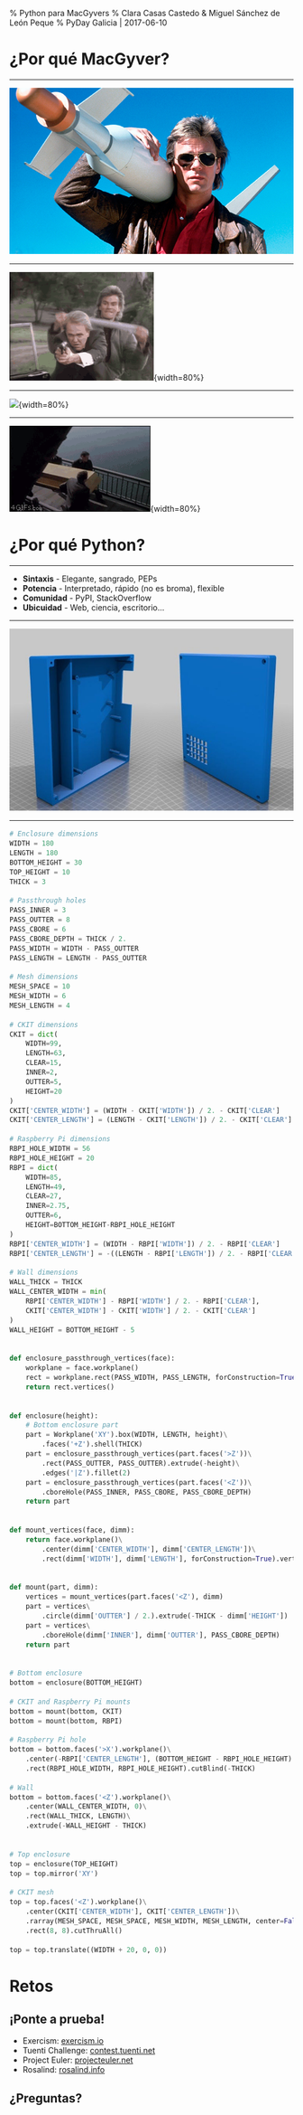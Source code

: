 % Python para MacGyvers
% Clara Casas Castedo & Miguel Sánchez de León Peque
% PyDay Galicia | 2017-06-10

¿Por qué MacGyver?
==================

---

![](./figures/macgyver-awesome.jpg)

---

![](./figures/blind.gif){width=80%}

---

![](./figures/explosion.gif){width=80%}

---

![](./figures/funeral.gif){width=80%}


¿Por qué Python?
================

---

- **Sintaxis** - Elegante, sangrado, PEPs
- **Potencia** - Interpretado, rápido (no es broma), flexible
- **Comunidad** - PyPI, StackOverflow
- **Ubicuidad** - Web, ciencia, escritorio...

---

![](./figures/cadquery.jpeg)

---

```python
# Enclosure dimensions
WIDTH = 180
LENGTH = 180
BOTTOM_HEIGHT = 30
TOP_HEIGHT = 10
THICK = 3

# Passthrough holes
PASS_INNER = 3
PASS_OUTTER = 8
PASS_CBORE = 6
PASS_CBORE_DEPTH = THICK / 2.
PASS_WIDTH = WIDTH - PASS_OUTTER
PASS_LENGTH = LENGTH - PASS_OUTTER

# Mesh dimensions
MESH_SPACE = 10
MESH_WIDTH = 6
MESH_LENGTH = 4

# CKIT dimensions
CKIT = dict(
    WIDTH=99,
    LENGTH=63,
    CLEAR=15,
    INNER=2,
    OUTTER=5,
    HEIGHT=20
)
CKIT['CENTER_WIDTH'] = (WIDTH - CKIT['WIDTH']) / 2. - CKIT['CLEAR']
CKIT['CENTER_LENGTH'] = (LENGTH - CKIT['LENGTH']) / 2. - CKIT['CLEAR']

# Raspberry Pi dimensions
RBPI_HOLE_WIDTH = 56
RBPI_HOLE_HEIGHT = 20
RBPI = dict(
    WIDTH=85,
    LENGTH=49,
    CLEAR=27,
    INNER=2.75,
    OUTTER=6,
    HEIGHT=BOTTOM_HEIGHT-RBPI_HOLE_HEIGHT
)
RBPI['CENTER_WIDTH'] = (WIDTH - RBPI['WIDTH']) / 2. - RBPI['CLEAR']
RBPI['CENTER_LENGTH'] = -((LENGTH - RBPI['LENGTH']) / 2. - RBPI['CLEAR'])

# Wall dimensions
WALL_THICK = THICK
WALL_CENTER_WIDTH = min(
    RBPI['CENTER_WIDTH'] - RBPI['WIDTH'] / 2. - RBPI['CLEAR'],
    CKIT['CENTER_WIDTH'] - CKIT['WIDTH'] / 2. - CKIT['CLEAR']
)
WALL_HEIGHT = BOTTOM_HEIGHT - 5


def enclosure_passthrough_vertices(face):
    workplane = face.workplane()
    rect = workplane.rect(PASS_WIDTH, PASS_LENGTH, forConstruction=True)
    return rect.vertices()


def enclosure(height):
    # Bottom enclosure part
    part = Workplane('XY').box(WIDTH, LENGTH, height)\
        .faces('+Z').shell(THICK)
    part = enclosure_passthrough_vertices(part.faces('>Z'))\
        .rect(PASS_OUTTER, PASS_OUTTER).extrude(-height)\
        .edges('|Z').fillet(2)
    part = enclosure_passthrough_vertices(part.faces('<Z'))\
        .cboreHole(PASS_INNER, PASS_CBORE, PASS_CBORE_DEPTH)
    return part


def mount_vertices(face, dimm):
    return face.workplane()\
        .center(dimm['CENTER_WIDTH'], dimm['CENTER_LENGTH'])\
        .rect(dimm['WIDTH'], dimm['LENGTH'], forConstruction=True).vertices()


def mount(part, dimm):
    vertices = mount_vertices(part.faces('<Z'), dimm)
    part = vertices\
        .circle(dimm['OUTTER'] / 2.).extrude(-THICK - dimm['HEIGHT'])
    part = vertices\
        .cboreHole(dimm['INNER'], dimm['OUTTER'], PASS_CBORE_DEPTH)
    return part


# Bottom enclosure
bottom = enclosure(BOTTOM_HEIGHT)

# CKIT and Raspberry Pi mounts
bottom = mount(bottom, CKIT)
bottom = mount(bottom, RBPI)

# Raspberry Pi hole
bottom = bottom.faces('>X').workplane()\
    .center(-RBPI['CENTER_LENGTH'], (BOTTOM_HEIGHT - RBPI_HOLE_HEIGHT) / 2.)\
    .rect(RBPI_HOLE_WIDTH, RBPI_HOLE_HEIGHT).cutBlind(-THICK)

# Wall
bottom = bottom.faces('<Z').workplane()\
    .center(WALL_CENTER_WIDTH, 0)\
    .rect(WALL_THICK, LENGTH)\
    .extrude(-WALL_HEIGHT - THICK)


# Top enclosure
top = enclosure(TOP_HEIGHT)
top = top.mirror('XY')

# CKIT mesh
top = top.faces('<Z').workplane()\
    .center(CKIT['CENTER_WIDTH'], CKIT['CENTER_LENGTH'])\
    .rarray(MESH_SPACE, MESH_SPACE, MESH_WIDTH, MESH_LENGTH, center=False)\
    .rect(8, 8).cutThruAll()

top = top.translate((WIDTH + 20, 0, 0))
```


Retos
=====

## ¡Ponte a prueba!

- Exercism: [exercism.io](http://exercism.io/)
- Tuenti Challenge: [contest.tuenti.net](https://contest.tuenti.net/)
- Project Euler: [projecteuler.net](https://projecteuler.net/)
- Rosalind: [rosalind.info](http://rosalind.info/)

## ¿Preguntas?

